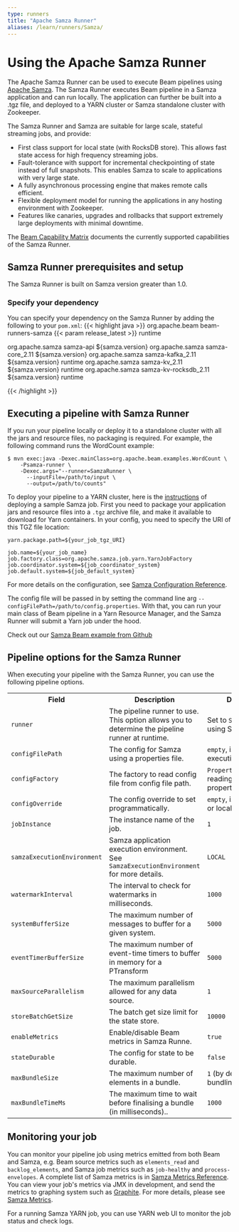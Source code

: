 ```yaml
---
type: runners
title: "Apache Samza Runner"
aliases: /learn/runners/Samza/
---
```

<!--
Licensed under the Apache License, Version 2.0 (the "License");
you may not use this file except in compliance with the License.
You may obtain a copy of the License at

http://www.apache.org/licenses/LICENSE-2.0

Unless required by applicable law or agreed to in writing, software
distributed under the License is distributed on an "AS IS" BASIS,
WITHOUT WARRANTIES OR CONDITIONS OF ANY KIND, either express or implied.
See the License for the specific language governing permissions and
limitations under the License.
-->

# Using the Apache Samza Runner

The Apache Samza Runner can be used to execute Beam pipelines using [Apache Samza](https://samza.apache.org/). The Samza Runner executes Beam pipeline in a Samza application and can run locally. The application can further be built into a .tgz file, and deployed to a YARN cluster or Samza standalone cluster with Zookeeper.

The Samza Runner and Samza are suitable for large scale, stateful streaming jobs, and provide:

* First class support for local state (with RocksDB store). This allows fast state access for high frequency streaming jobs.
* Fault-tolerance with support for incremental checkpointing of state instead of full snapshots. This enables Samza to scale to applications with very large state.
* A fully asynchronous processing engine that makes remote calls efficient.
* Flexible deployment model for running the applications in any hosting environment with Zookeeper.
* Features like canaries, upgrades and rollbacks that support extremely large deployments with minimal downtime.

The [Beam Capability Matrix](/documentation/runners/capability-matrix/) documents the currently supported capabilities of the Samza Runner.

## Samza Runner prerequisites and setup

The Samza Runner is built on Samza version greater than 1.0.

### Specify your dependency

<span class="language-java">You can specify your dependency on the Samza Runner by adding the following to your `pom.xml`:</span>
{{< highlight java >}}
<dependency>
  <groupId>org.apache.beam</groupId>
  <artifactId>beam-runners-samza</artifactId>
  <version>{{< param release_latest >}}</version>
  <scope>runtime</scope>
</dependency>

<!-- Samza dependencies -->
<dependency>
  <groupId>org.apache.samza</groupId>
  <artifactId>samza-api</artifactId>
  <version>${samza.version}</version>
</dependency>

<dependency>
  <groupId>org.apache.samza</groupId>
  <artifactId>samza-core_2.11</artifactId>
  <version>${samza.version}</version>
</dependency>

<dependency>
  <groupId>org.apache.samza</groupId>
  <artifactId>samza-kafka_2.11</artifactId>
  <version>${samza.version}</version>
  <scope>runtime</scope>
</dependency>

<dependency>
  <groupId>org.apache.samza</groupId>
  <artifactId>samza-kv_2.11</artifactId>
  <version>${samza.version}</version>
  <scope>runtime</scope>
</dependency>

<dependency>
  <groupId>org.apache.samza</groupId>
  <artifactId>samza-kv-rocksdb_2.11</artifactId>
  <version>${samza.version}</version>
  <scope>runtime</scope>
</dependency>

{{< /highlight >}}

## Executing a pipeline with Samza Runner

If you run your pipeline locally or deploy it to a standalone cluster with all the jars and resource files, no packaging is required. For example, the following command runs the WordCount example:

```
$ mvn exec:java -Dexec.mainClass=org.apache.beam.examples.WordCount \
    -Psamza-runner \
    -Dexec.args="--runner=SamzaRunner \
      --inputFile=/path/to/input \
      --output=/path/to/counts"
```

To deploy your pipeline to a YARN cluster, here is the [instructions](https://samza.apache.org/startup/hello-samza/latest/) of deploying a sample Samza job. First you need to package your application jars and resource files into a `.tgz` archive file, and make it available to download for Yarn containers. In your config, you need to specify the URI of this TGZ file location:

```
yarn.package.path=${your_job_tgz_URI}

job.name=${your_job_name}
job.factory.class=org.apache.samza.job.yarn.YarnJobFactory
job.coordinator.system=${job_coordinator_system}
job.default.system=${job_default_system}
```

For more details on the configuration, see [Samza Configuration Reference](https://samza.apache.org/learn/documentation/latest/jobs/configuration-table.html).

The config file will be passed in by setting the command line arg `--configFilePath=/path/to/config.properties`. With that, you can run your main class of Beam pipeline in a Yarn Resource Manager, and the Samza Runner will submit a Yarn job under the hood.

Check out our [Samza Beam example from Github](https://github.com/apache/samza-beam-examples)

## Pipeline options for the Samza Runner

When executing your pipeline with the Samza Runner, you can use the following pipeline options.

<table class="table table-bordered">
<tr>
  <th>Field</th>
  <th>Description</th>
  <th>Default Value</th>
</tr>
<tr>
  <td><code>runner</code></td>
  <td>The pipeline runner to use. This option allows you to determine the pipeline runner at runtime.</td>
  <td>Set to <code>SamzaRunner</code> to run using Samza.</td>
</tr>
<tr>
  <td><code>configFilePath</code></td>
  <td>The config for Samza using a properties file.</td>
  <td><code>empty</code>, i.e. use local execution.</td>
</tr>
<tr>
  <td><code>configFactory</code></td>
  <td>The factory to read config file from config file path.</td>
  <td><code>PropertiesConfigFactory</code>, reading configs as a property file.</td>
</tr>
<tr>
  <td><code>configOverride</code></td>
  <td>The config override to set programmatically.</td>
  <td><code>empty</code>, i.e. use config file or local execution.</td>
</tr>
<tr>
  <td><code>jobInstance</code></td>
  <td>The instance name of the job.</td>
  <td><code>1</code></td>
</tr>
<tr>
  <td><code>samzaExecutionEnvironment</code></td>
  <td>Samza application execution environment. See <code>SamzaExecutionEnvironment</code> for more details.</td>
  <td><code>LOCAL</code></td>
</tr>
<tr>
  <td><code>watermarkInterval</code></td>
  <td>The interval to check for watermarks in milliseconds.</td>
  <td><code>1000</code></td>
</tr>
<tr>
  <td><code>systemBufferSize</code></td>
  <td>The maximum number of messages to buffer for a given system.</td>
  <td><code>5000</code></td>
</tr>
<tr>
  <td><code>eventTimerBufferSize</code></td>
  <td>The maximum number of event-time timers to buffer in memory for a PTransform</td>
  <td><code>5000</code></td>
</tr>
<tr>
  <td><code>maxSourceParallelism</code></td>
  <td>The maximum parallelism allowed for any data source.</td>
  <td><code>1</code></td>
</tr>
<tr>
  <td><code>storeBatchGetSize</code></td>
  <td>The batch get size limit for the state store.</td>
  <td><code>10000</code></td>
</tr>
<tr>
  <td><code>enableMetrics</code></td>
  <td>Enable/disable Beam metrics in Samza Runne.</td>
  <td><code>true</code></td>
</tr>
<tr>
  <td><code>stateDurable</code></td>
  <td>The config for state to be durable.</td>
  <td><code>false</code></td>
</tr>
<tr>
  <td><code>maxBundleSize</code></td>
  <td>The maximum number of elements in a bundle.</td>
  <td><code>1</code> (by default the auto bundling is disabled)</td>
</tr>
<tr>
  <td><code>maxBundleTimeMs</code></td>
  <td>The maximum time to wait before finalising a bundle (in milliseconds)..</td>
  <td><code>1000</code></td>
</tr>
</table>

## Monitoring your job

You can monitor your pipeline job using metrics emitted from both Beam and Samza, e.g. Beam source metrics such as `elements_read` and `backlog_elements`, and Samza job metrics such as `job-healthy` and `process-envelopes`. A complete list of Samza metrics is in [Samza Metrics Reference](https://samza.apache.org/learn/documentation/latest/container/metrics-table.html). You can view your job's metrics via JMX in development, and send the metrics to graphing system such as [Graphite](https://graphiteapp.org/). For more details, please see [Samza Metrics](https://samza.apache.org/learn/documentation/latest/container/metrics.html).

For a running Samza YARN job, you can use YARN web UI to monitor the job status and check logs.
